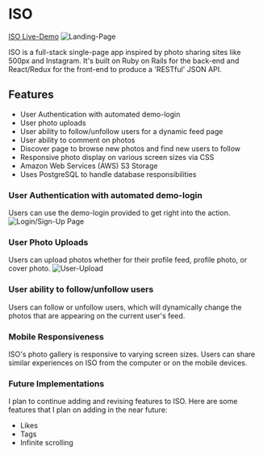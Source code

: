 # ISO

[ISO Live-Demo](https://iso-frame.herokuapp.com/)
![Landing-Page](https://github.com/ChristopherALee/ISO/blob/master/app/assets/images/screenshots/landing_page_ss.png?raw=true)

ISO is a full-stack single-page app inspired by photo sharing sites like 500px
and Instagram. It's built on Ruby on Rails for the back-end and React/Redux for the front-end to produce a 'RESTful' JSON API.

## Features
- User Authentication with automated demo-login
- User photo uploads
- User ability to follow/unfollow users for a dynamic feed page
- User ability to comment on photos
- Discover page to browse new photos and find new users to follow
- Responsive photo display on various screen sizes via CSS
- Amazon Web Services (AWS) S3 Storage
- Uses PostgreSQL to handle database responsibilities

### User Authentication with automated demo-login
Users can use the demo-login provided to get right into the action.
![Login/Sign-Up Page](./screenshots/login_demo_final.gif)

### User Photo Uploads
Users can upload photos whether for their profile feed, profile photo, or cover photo.
![User-Upload](./screenshots/photo-upload.gif)

### User ability to follow/unfollow users
Users can follow or unfollow users, which will dynamically change the photos that are appearing on the current user's feed.

### Mobile Responsiveness
ISO's photo gallery is responsive to varying screen sizes. Users can share similar experiences on ISO from the computer or on the mobile devices.

### Future Implementations
I plan to continue adding and revising features to ISO.
Here are some features that I plan on adding in the near future:
- Likes
- Tags
- Infinite scrolling
